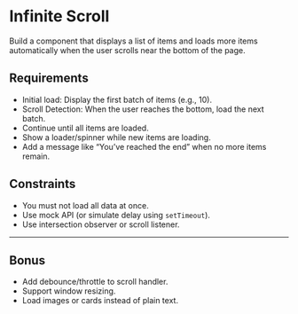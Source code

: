 # Infinite Scroll

Build a component that displays a list of items and loads more items automatically when the user scrolls near the bottom of the page.

## Requirements

- Initial load: Display the first batch of items (e.g., 10).
- Scroll Detection: When the user reaches the bottom, load the next batch.
- Continue until all items are loaded.
- Show a loader/spinner while new items are loading.
- Add a message like “You’ve reached the end” when no more items remain.

## Constraints

- You must not load all data at once.
- Use mock API (or simulate delay using `setTimeout`).
- Use intersection observer or scroll listener.

---

## Bonus

- Add debounce/throttle to scroll handler.
- Support window resizing.
- Load images or cards instead of plain text.

